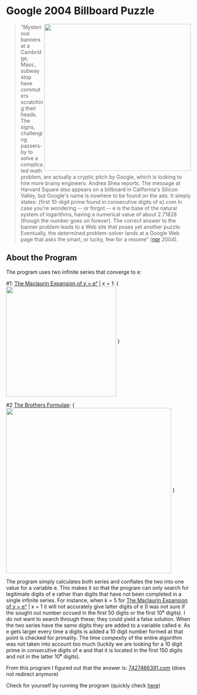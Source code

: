 # Google 2004 Billboard Puzzle
<img align="right" src="https://media.npr.org/programs/morning/features/2004/sep/googlead/billboard200-e53c9cf5509275959fda1c10e1de17d67e37a3d4-s400-c85.jpg" width="400">

>"Mysterious banners at a Cambridge, Mass., subway stop have commuters scratching their heads. The signs, challenging passers-by to solve a complicated math problem, are actually a cryptic pitch by Google, which is looking to hire more brainy engineers. Andrea Shea reports. The message at Harvard Square also appears on a billboard in California's Silicon Valley, but Google's name is nowhere to be found on the ads. It simply states: {first 10-digit prime found in consecutive digits of e}.com In case you're wondering -- or forgot -- e is the base of the natural system of logarithms, having a numerical value of about 2.71828 (though the number goes on forever). The correct answer to the banner problem leads to a Web site that poses yet another puzzle. Eventually, the determined problem-solver lands at a Google Web page that asks the smart, or lucky, few for a resume" ([npr](http://media.npr.org/programs/morning/features/2004/sep/googlead/billboard_large.jpg) 2004).

## About the Program
The program uses two infinite series that converge to e:

#1: [The Maclaurin Expansion of y = eˣ](http://blogs.ubc.ca/infiniteseriesmodule/units/unit-3-power-series/taylor-series/maclaurin-expansion-of-ex/) | x = 1: {<img align="center" src="http://wiki.ubc.ca/images/math/8/d/a/8dac8d1875ec09d0a777888da4622f30.png" width="300"> }

#2 [The Brothers Formulae](http://www.brotherstechnology.com/math/e-formulas.html): {<img align="center" src="http://www.brotherstechnology.com/images/e-formulas/e-series2.gif" width="450"> }

The program simply calculates both series and conflates the two into one value for a variable e. This makes it so that the program can only search for legitimate digits of e rather than digits that have not been completed in a single infinite series. For instance, when k = 5 for [The Maclaurin Expansion of y = eˣ](http://blogs.ubc.ca/infiniteseriesmodule/units/unit-3-power-series/taylor-series/maclaurin-expansion-of-ex/) | x = 1 it will not accurately give latter digits of e (I was not sure if the sought out number occued in the first 50 digits or the first 10⁶ digits). I do not want to search through these; they could yield a false solution. When the two series have the same digits they are added to a variable called e. As e gets larger every time a digits is added a 10 digit number formed at that point is checked for primality. The time compexity of the entire algorithm was not taken into account too much (luckily we are looking for a 10 digit prime in consecutive digits of e and that it is located in the first 150 digits and not in the latter 10⁶ digits).

From this program I figured out that the answer is: [7427466391.com](7427466391.com) (does not redirect anymore)

Check for yourself by running the program (quickly check [here](https://www.tutorialspoint.com/execute_python_online.php))
